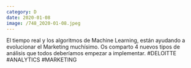 ```yaml
--- 
category: D 
date: 2020-01-08 
image: /748_2020-01-08.jpeg 
--- 
```


El tiempo real y los algoritmos de Machine Learning, están ayudando a evolucionar el Marketing muchísimo. Os comparto 4 nuevos tipos de análisis que todos deberíamos empezar a implementar. #DELOITTE #ANALYTICS #MARKETING